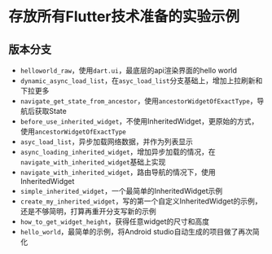 # 存放所有Flutter技术准备的实验示例

## 版本分支

* `helloworld_raw`，使用`dart.ui`，最底层的api渲染界面的hello world
* `dynamic_async_load_list`，在`asyc_load_list`分支基础上，增加上拉刷新和下拉更多
* `navigate_get_state_from_ancestor`，使用`ancestorWidgetOfExactType`，导航后获取State
* `before_use_inherited_widget`，不使用InheritedWidget，更原始的方式，使用`ancestorWidgetOfExactType`
* `asyc_load_list`，异步加载网络数据，并作为列表显示
* `async_loading_inherited_widget`，增加异步加载的情况，在`navigate_with_inherited_widget`基础上实现
* `navigate_with_inherited_widget`，路由导航的情况下，使用InheritedWidget
* `simple_inherited_widget`，一个最简单的InheritedWidget示例
* `create_my_inherited_widget`，写的第一个自定义InheritedWidget的示例，还是不够简明，打算再重开分支写新的示例
* `how_to_get_widget_height`，获得任意widget的尺寸和高度
* `hello_world`，最简单的示例，将Android studio自动生成的项目做了再次简化
